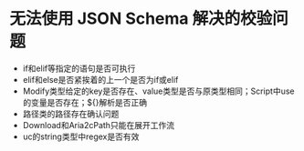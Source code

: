 # 无法使用 JSON Schema 解决的校验问题

* if和elif等指定的语句是否可执行
* elif和else是否紧挨着的上一个是否为if或elif
* Modify类型给定的key是否存在、value类型是否与原类型相同；Script中use的变量是否存在；${}解析是否正确
* 路径类的路径存在确认问题
* Download和Aria2cPath只能在展开工作流
* uc的string类型中regex是否有效